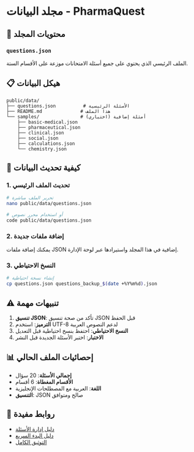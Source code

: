# مجلد البيانات - PharmaQuest

## 📁 محتويات المجلد

### `questions.json`
الملف الرئيسي الذي يحتوي على جميع أسئلة الامتحانات موزعة على الأقسام الستة.

## 📋 هيكل البيانات

```
public/data/
├── questions.json          # الأسئلة الرئيسية
├── README.md              # هذا الملف
└── samples/               # أمثلة إضافية (اختياري)
    ├── basic-medical.json
    ├── pharmaceutical.json
    ├── clinical.json
    ├── social.json
    ├── calculations.json
    └── chemistry.json
```

## 🔄 كيفية تحديث البيانات

### 1. تحديث الملف الرئيسي
```bash
# تحرير الملف مباشرة
nano public/data/questions.json

# أو استخدام محرر نصوص
code public/data/questions.json
```

### 2. إضافة ملفات جديدة
يمكنك إضافة ملفات JSON إضافية في هذا المجلد واستيرادها عبر لوحة الإدارة.

### 3. النسخ الاحتياطي
```bash
# إنشاء نسخة احتياطية
cp questions.json questions_backup_$(date +%Y%m%d).json
```

## ⚠️ تنبيهات مهمة

1. **تنسيق JSON**: تأكد من صحة تنسيق JSON قبل الحفظ
2. **الترميز**: استخدم UTF-8 لدعم النصوص العربية
3. **النسخ الاحتياطي**: احتفظ بنسخ احتياطية قبل التعديل
4. **الاختبار**: اختبر الأسئلة الجديدة قبل النشر

## 📊 إحصائيات الملف الحالي

- **إجمالي الأسئلة**: 20 سؤال
- **الأقسام المغطاة**: 6 أقسام
- **اللغة**: العربية مع المصطلحات الإنجليزية
- **التنسيق**: JSON صالح ومتوافق

## 🔗 روابط مفيدة

- [دليل إدارة الأسئلة](../../QUESTIONS_GUIDE.md)
- [دليل البدء السريع](../../QUICK_START.md)
- [التوثيق الكامل](../../README.md)
